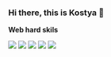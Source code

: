 ### Hi there, this is Kostya 👋

<b>Web hard skils</b>

<img src="https://img.shields.io/badge/HTML5-white?style=for-the-badge&logo=HTML5&logoColor=white"/> <img src="https://img.shields.io/badge/SASS-3328a6?style=for-the-badge&logo=SASS&logoColor=yellow"/> <img src="https://img.shields.io/badge/SASS-FFF700?style=for-the-badge&logo=SCSS&logoColor=yellow"/> <img src="https://img.shields.io/badge/CSS3-FFE373?style=for-the-badge&logo=CSS3&logoColor=yellow"/> <img src="https://img.shields.io/badge/JAVASCRIPT-broun?style=for-the-badge&logo=JAVASCRIPT&logoColor=red"/>


